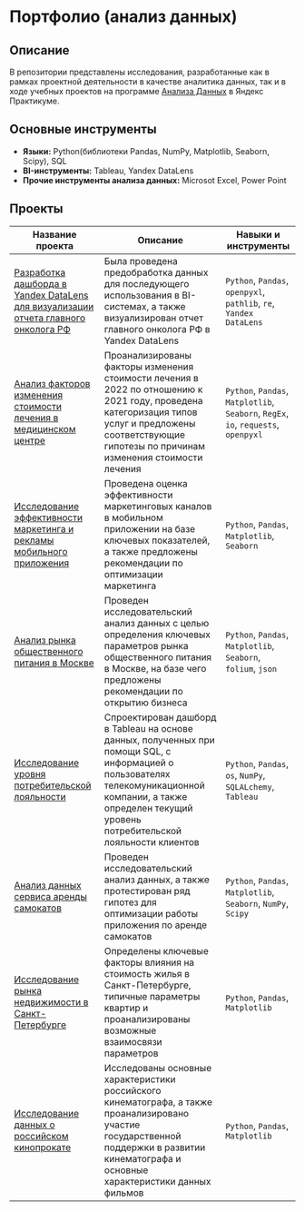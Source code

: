 # Портфолио (анализ данных)

## Описание
В репозитории представлены исследования, разработанные как в рамках проектной деятельности в качестве аналитика данных, так и в ходе учебных проектов на программе [Анализа Данных](https://practicum.yandex.ru/data-analyst-plus/ "Анализа Данных") в Яндекс Практикуме. 

## Основные инструменты
* **Языки:** Python(библиотеки Pandas, NumPy, Matplotlib, Seaborn, Scipy), SQL
* **BI-инструменты:** Tableau, Yandex DataLens
* **Прочие инструменты анализа данных:** Microsot Excel, Power Point

## Проекты
| Название проекта | Описание | Навыки и инструменты |
|----------|----------|----------|
| [Разработка дашборда в Yandex DataLens для визуализации отчета главного онколога РФ](https://github.com/psap29/da_portfolio/tree/main/cancer_dashboard "Разработка дашборда в Yandex DataLens для визуализации главного отчета главного онколога РФ")  | Была проведена предобработка данных для последующего использования в BI-системах, а также визуализирован отчет главного онколога РФ в Yandex DataLens | `Python`, `Pandas`, `openpyxl`, `pathlib`, `re`, `Yandex DataLens` |
| [Анализ факторов изменения стоимости лечения в медицинском центре](https://github.com/psap29/da_portfolio/tree/main/clinic_analysis "Анализ факторов изменения стоимости лечения в медицинском центре") | Проанализированы факторы изменения стоимости лечения в 2022 по отношению к 2021 году, проведена категоризация типов услуг и предложены соответствующие гипотезы по причинам изменения стоимости лечения | `Python`, `Pandas`, `Matplotlib`, `Seaborn`, `RegEx`, `io`, `requests`, `openpyxl`|
| [Исследование эффективности маркетинга и рекламы мобильного приложения](https://github.com/psap29/da_portfolio/tree/main/marketing_analysis "Исследование эффективности маркетинга и рекламы мобильного приложения") | Проведена оценка эффективности маркетинговых каналов в мобильном приложении на базе ключевых показателей, а также предложены рекомендации по оптимизации маркетинга | `Python`, `Pandas`, `Matplotlib`, `Seaborn` |
| [Анализ рынка общественного питания в Москве](https://github.com/psap29/da_portfolio/tree/main/catering_market_analysis "Анализ рынка общественного питания в Москве") | Проведен исследовательский анализ данных с целью определения ключевых параметров рынка общественного питания в Москве, на базе чего предложены рекомендации по открытию бизнеса | `Python`, `Pandas`, `Matplotlib`, `Seaborn`, `folium`, `json` |
| [Исследование уровня потребительской лояльности](https://github.com/psap29/da_portfolio/tree/main/loalty_analysis "Исследование уровня потребительской лояльности") | Спроектирован дашборд в Tableau на основе данных, полученных при помощи SQL, с информацией о пользователях телекомуникационной компании, а также определен текущий уровень потребительской лояльности клиентов | `Python`, `Pandas`, `os`, `NumPy`, `SQLALchemy`, `Tableau` |
| [Анализ данных сервиса аренды самокатов](https://github.com/psap29/da_portfolio/tree/main/mobile_app_analysis "Анализ данных сервиса аренды самокатов") | Проведен исследовательский анализ данных, а также протестирован ряд гипотез для оптимизации работы приложения по аренде самокатов | `Python`, `Pandas`, `Matplotlib`, `Seaborn`, `NumPy`, `Scipy` |
| [Исследование рынка недвижимости в Санкт-Петербурге](https://github.com/psap29/da_portfolio/tree/main/real_estate_market_analysis "Исследование рынка недвижимости в Санкт-Петербурге") | Определены ключевые факторы влияния на стоимость жилья в Санкт-Петербурге, типичные параметры квартир и проанализированы возможные взаимосвязи параметров | `Python`, `Pandas`, `Matplotlib`|
| [Исследование данных о российском кинопрокате](https://github.com/psap29/da_portfolio/tree/main/movies_analysis "Исследование данных о российском кинопрокате") | Исследованы основные характеристики российского кинематографа, а также проанализировано участие государственной поддержки в развитии кинематографа и основные характеристики данных фильмов | `Python`, `Pandas`, `Matplotlib`|
